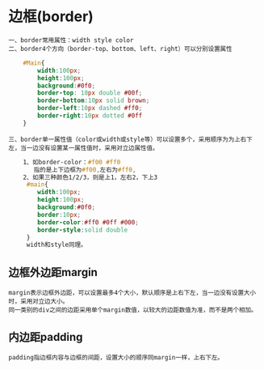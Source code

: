 # 边框(border)
    一、border常用属性：width style color
    二、border4个方向（border-top、bottom、left、right）可以分别设置属性
```css
    #Main{
        width:100px;
        height:100px;
        background:#0f0;
        border-top: 10px double #00f;
        border-bottom:10px solid brown;
        border-left:10px dashed #ff0;
        border-right:10px dotted #0ff
    }
```
    三、border单一属性值（color或width或style等）可以设置多个，采用顺序为为上右下左，当一边没有设置某一属性值时，采用对立边属性值。

```css
    1、如border-color：#f00 #ff0
       指的是上下边框为#f00,左右为#ff0,
    2、如果三种颜色1/2/3，则是上1，左右2，下上3
     #main{
        width:100px;
        height:100px;
        background:#0f0;
        border:10px;
        border-color:#ff0 #0ff #000;
        border-style:solid double
     }
     width和style同理。

```
       


## 边框外边距margin
    margin表示边框外边距，可以设置最多4个大小，默认顺序是上右下左，当一边没有设置大小时，采用对立边大小。
    同一类别的div之间的边距采用单个margin数值，以较大的边距数值为准，而不是两个相加。
## 内边距padding
    padding指边框内容与边框的间距，设置大小的顺序同margin一样，上右下左。